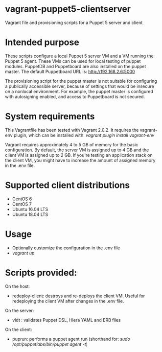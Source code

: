 # vagrant-puppet5-clientserver

Vagrant file and provisioning scripts for a Puppet 5 server and client

# Intended purpose

These scripts configure a local Puppet 5 server VM and a VM running the Puppet 5 agent. These VMs can be
used for local testing of puppet modules. PuppetDB and Puppetboard are also installed on the puppet
master. The default Puppetboard URL is: http://192.168.2.6:5000

The provisioning script for the puppet master is not suitable for configuring a publically accessible server,
because of settings that would be insecure on a nonlocal environment. For example, the puppet master is
configured with autosigning enabled, and access to Puppetboard is not secured.

# System requirements

This Vagrantfile has been tested with Vagrant 2.0.2. It requires the vagrant-env plugin, which
can be installed with: _vagrant plugin install vagrant-env_

Vagrant requires approximately 4 to 5 GB of memory for the basic configuration. By default, the server
VM is assigned up to 4 GB and the client VM is assigned up to 2 GB. If you're testing an application
stack on the client VM, you might have to increase the amount of assigned memory in the .env file.

# Supported client distributions

* CentOS 6
* CentOS 7
* Ubuntu 16.04 LTS
* Ubuntu 18.04 LTS

# Usage

* Optionally customize the configuration in the .env file
* _vagrant up_

# Scripts provided:

On the host:
* redeploy-client: destroys and re-deploys the client VM. Useful for redeploying the client VM after
  changes in the .env file.

On the server:
* vldt : validates Puppet DSL, Hiera YAML and ERB files

On the client:
* puprun: performs a puppet agent run (shorthand for: _sudo /opt/puppetlabs/bin/puppet agent -t_)
